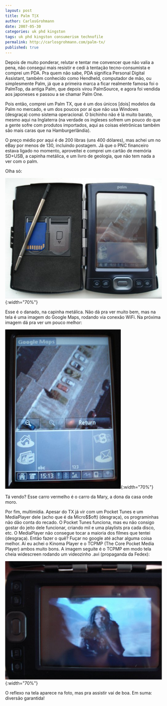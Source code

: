 ```yaml
---
layout: post
title: Palm T|X
author: CarlosGrohmann
date: 2007-05-30
categories: uk phd kingston
tags: uk phd kingston consumerism technofile
permalink: http://carlosgrohmann.com/palm-tx/
published: true
---
```


Depois de muito ponderar, relutar e tentar me convencer que não valia a pena, não consegui mais resistir e cedi à tentação tecno-consumista e comprei um PDA. Pra quem não sabe, PDA significa Personal Digital Assistant, também conhecido como Hendheld, computador de mão, ou simplesmente Palm, já que a primeira marca a ficar realmente famosa foi o PalmTop, da antiga Palm, que depois virou PalmSource, e agora foi vendida aos japoneses e passou a se chamar Palm One.  

Pois então, comprei um Palm TX, que é um dos únicos [dois] modelos da Palm no mercado, e um dos poucos por aí que não usa Windows (desgraça) como sistema operacional. O bichinho não é lá muito barato, mesmo aqui na Inglaterra (na verdade os ingleses sofrem um pouco do que a gente sofre com produtos importados, aqui as coisas eletrônicas também são mais caras que na Hamburgerlândia).  

O preço médio por aqui é de 200 libras (uns 400 dólares), mas achei um no eBay por menos de 130, incluindo postagem. Já que o PNC financeiro estava ligado no momento, aproveitei e comprei um cartão de memória SD+USB, a capinha metálica, e um livro de geologia, que não tem nada a ver com o palm.  

Olha só:  

![](/img/palm_tx_1.jpg){:width="70%"}   

Esse é o danado, na capinha metálica. Não dá pra ver muito bem, mas na tela é uma imagem do Google Maps, rodando via conexão WiFi. Na próxima imagem dá pra ver um pouco melhor:  

![](/img/palm_tx_2.jpg){:width="70%"}   

Tá vendo? Esse carro vermelho é o carro da Mary, a dona da casa onde moro.  

Por fim, multimídia. Apesar do TX já vir com um Pocket Tunes e um MediaPlayer dele (acho que é da Micro$$oft) (desgraça), os programinhas não dão conta do recado. O Pocket Tunes funciona, mas eu não consigo gostar do jeito dele funcionar, criando mil e uma playlists pra cada disco, etc. O MediaPlayer não consegue tocar a maioria dos filmes que tentei (desgraça). Então fazer o quê? Fuçar no google até achar alguma coisa melhor. Aí eu achei o Kinoma Player e o TCPMP (The Core Pocket Media Player) ambos muito bons. A imagem seguite é o TCPMP em modo tela cheia widescreen rodando um videozinho .avi (propaganda da Fedex):  

![](/img/palm_tx_3.jpg){:width="70%"}  

O reflexo na tela aparece na foto, mas pra assistir vai de boa. Em suma: diversão garantida!


